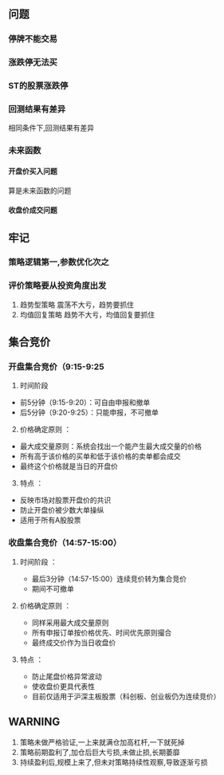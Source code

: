 ## 问题

### 停牌不能交易

### 涨跌停无法买

### ST的股票涨跌停

### 回测结果有差异

相同条件下,回测结果有差异

### 未来函数

#### 开盘价买入问题

算是未来函数的问题

#### 收盘价成交问题

## 牢记

### 策略逻辑第一,参数优化次之

### 评价策略要从投资角度出发

1. 趋势型策略
    震荡不大亏，趋势要抓住
2. 均值回复策略
    趋势不大亏，均值回复要抓住

## 集合竞价

### 开盘集合竞价（9:15-9:25

1. 时间阶段

- 前5分钟（9:15-9:20）：可自由申报和撤单
- 后5分钟（9:20-9:25）：只能申报，不可撤单

2. 价格确定原则 ：

- 最大成交量原则：系统会找出一个能产生最大成交量的价格
- 所有高于该价格的买单和低于该价格的卖单都会成交
- 最终这个价格就是当日的开盘价
  
3. 特点 ：

- 反映市场对股票开盘价的共识
- 防止开盘价被少数大单操纵
- 适用于所有A股股票

### 收盘集合竞价（14:57-15:00）

1. 时间阶段 ：

   - 最后3分钟（14:57-15:00）连续竞价转为集合竞价
   - 期间不可撤单
  
2. 价格确定原则 ：

   - 同样采用最大成交量原则
   - 所有申报订单按价格优先、时间优先原则撮合
   - 最终成交价作为当日收盘价
3. 特点 ：

   - 防止尾盘价格异常波动
   - 使收盘价更具代表性
   - 目前仅适用于沪深主板股票（科创板、创业板仍为连续竞价）

## WARNING

1. 策略未做严格验证,一上来就满仓加高杠杆,一下就死掉
2. 策略前期盈利了,加仓后巨大亏损,未做止损,长期萎靡
3. 持续盈利后,规模上来了,但未对策略持续性观察,导致逐渐亏损
